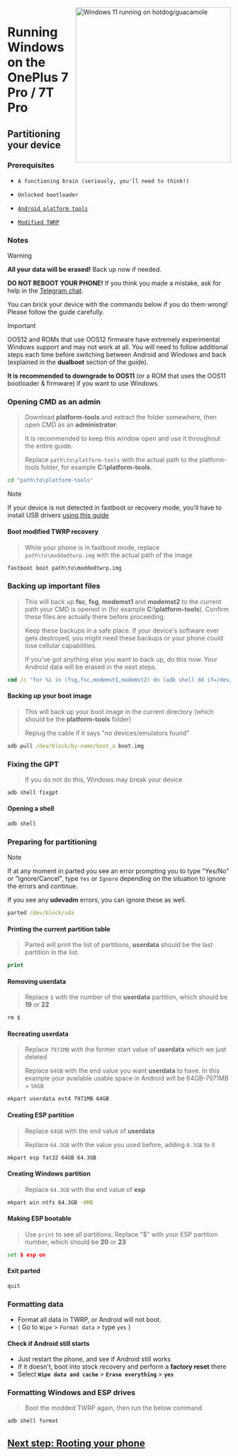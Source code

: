 <img align="right" src="https://github.com/n00b69/woa-op7/blob/main/op7.png" width="350" alt="Windows 11 running on hotdog/guacamole">

# Running Windows on the OnePlus 7 Pro / 7T Pro

## Partitioning your device

### Prerequisites
- ```A functioning brain (seriously, you'll need to think!)```

- `Unlocked bootloader`

- [`Android platform tools`](https://developer.android.com/studio/releases/platform-tools)
  
- [`Modified TWRP`](https://github.com/n00b69/woa-op7/releases/tag/Recovery)

### Notes
> [!WARNING]  
> **All your data will be erased!** Back up now if needed.
>
> **DO NOT REBOOT YOUR PHONE!** If you think you made a mistake, ask for help in the [Telegram chat](https://t.me/oneplus7woa).
>
> You can brick your device with the commands below if you do them wrong! Please follow the guide carefully.

> [!Important]
> OOS12 and ROMs that use OOS12 firmware have extremely experimental Windows support and may not work at all. You will need to follow additional steps each time before switching between Android and Windows and back (explained in the **dualboot** section of the guide).
>
> **It is recommended to downgrade to OOS11** (or a ROM that uses the OOS11 bootloader & firmware) if you want to use Windows.


### Opening CMD as an admin
> Download **platform-tools** and extract the folder somewhere, then open CMD as an **administrator**.
>
> It is recommended to keep this window open and use it throughout the entire guide.
> 
> Replace `path\to\platform-tools` with the actual path to the platform-tools folder, for example **C:\platform-tools**.
```cmd
cd "path\to\platform-tools"
```

> [!Note]
> If your device is not detected in fastboot or recovery mode, you'll have to install USB drivers [using this guide](troubleshooting.md#device-is-not-recognized-in-fastboot-or-recovery)

#### Boot modified TWRP recovery
> While your phone is in fastboot mode, replace `path\to\moddedtwrp.img` with the actual path of the image

```cmd
fastboot boot path\to\moddedtwrp.img
```

### Backing up important files
> This will back up **fsc**, **fsg**, **modemst1** and **modemst2** to the current path your CMD is opened in (for example **C:\platform-tools**). Confirm these files are actually there before proceeding.
> 
> Keep these backups in a safe place. If your device's software ever gets destroyed, you might need these backups or your phone could lose cellular capabilities.
>
> If you've got anything else you want to back up, do this now. Your Android data will be erased in the next steps.
```cmd
cmd /c "for %i in (fsg,fsc,modemst1,modemst2) do (adb shell dd if=/dev/block/by-name/%i of=/tmp/%i.bin & adb pull /tmp/%i.bin)"
```

#### Backing up your boot image
> This will back up your boot image in the current directory (which should be the **platform-tools** folder)
>
> Replug the cable if it says "no devices/emulators found"
```cmd
adb pull /dev/block/by-name/boot_a boot.img
```

### Fixing the GPT
> If you do not do this, Windows may break your device
```cmd
adb shell fixgpt
```

#### Opening a shell
```cmd
adb shell
```

### Preparing for partitioning
> [!Note]
> If at any moment in parted you see an error prompting you to type "Yes/No" or "Ignore/Cancel", type `Yes` or `Ignore` depending on the situation to ignore the errors and continue.
>
> If you see any **udevadm** errors, you can ignore these as well.
```cmd
parted /dev/block/sda
```

#### Printing the current partition table
> Parted will print the list of partitions, **userdata** should be the last partition in the list.
```cmd
print
```

#### Removing userdata
> Replace `$` with the number of the **userdata** partition, which should be **19** or **22**
```cmd
rm $
```

#### Recreating userdata
> Replace `7971MB` with the former start value of **userdata** which we just deleted
>
> Replace `64GB` with the end value you want **userdata** to have. In this example your available usable space in Android will be 64GB-7971MB = `56GB`
```cmd
mkpart userdata ext4 7971MB 64GB
```

#### Creating ESP partition
> Replace `64GB` with the end value of **userdata**
>
> Replace `64.3GB` with the value you used before, adding `0.3GB` to it
```cmd
mkpart esp fat32 64GB 64.3GB
```

#### Creating Windows partition
> Replace `64.3GB` with the end value of **esp**
```cmd
mkpart win ntfs 64.3GB -0MB
```

#### Making ESP bootable
> Use `print` to see all partitions. Replace "$" with your ESP partition number, which should be **20** or **23**
```cmd
set $ esp on
```

#### Exit parted
```cmd
quit
```

### Formatting data
- Format all data in TWRP, or Android will not boot.
- ( Go to `Wipe` > `Format data` > type `yes` )

#### Check if Android still starts
- Just restart the phone, and see if Android still works
- If it doesn't, boot into stock recovery and perform a **factory reset** there
- Select **`Wipe data and cache`** > **`Erase everything`** > **`yes`**

### Formatting Windows and ESP drives
> Boot the modded TWRP again, then run the below command
```cmd
adb shell format
```

## [Next step: Rooting your phone](2-root.md)





















